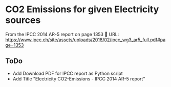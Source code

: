 # CO2 Emissions for given Electricity sources

From the IPCC 2014 AR-5 report on page 1353
🔗 URL: https://www.ipcc.ch/site/assets/uploads/2018/02/ipcc_wg3_ar5_full.pdf#page=1353



## ToDo
- Add Download PDF for IPCC report as Python script
- Add Title "Electricity CO2-Emissions - IPCC 2014 AR-5 report"